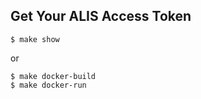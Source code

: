 ## Get Your ALIS Access Token

```
$ make show
```

or

```
$ make docker-build
$ make docker-run
```
